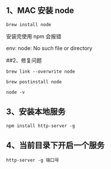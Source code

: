 ## 1、MAC 安装 node

```
brew install node
```

安装完使用 npm 会报错

env: node: No such file or directory

##2、修复问题

```
brew link --overwrite node

brew postinstall node

node -v
```

## 3、安装本地服务

```
npm install http-server -g
```

## 4、当前目录下开启一个服务

```
http-server -g 端口号
```

